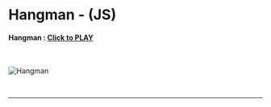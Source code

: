 # Hangman - (JS)

#### Hangman : [Click to PLAY](https://alikartalonline-hangman.netlify.app/)

<br>

![Hangman](https://github.com/alikartalonline/Hangman-JavaScript/blob/main/gif/hangman.gif)

<br>
<hr>